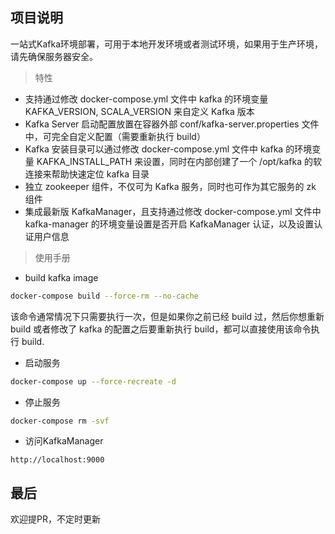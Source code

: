 ## 项目说明
一站式Kafka环境部署，可用于本地开发环境或者测试环境，如果用于生产环境，请先确保服务器安全。

> 特性
* 支持通过修改 docker-compose.yml 文件中 kafka 的环境变量 KAFKA_VERSION, SCALA_VERSION 来自定义 Kafka 版本
* Kafka Server 启动配置放置在容器外部 conf/kafka-server.properties 文件中，可完全自定义配置（需要重新执行 build）
* Kafka 安装目录可以通过修改 docker-compose.yml 文件中 kafka 的环境变量 KAFKA_INSTALL_PATH 来设置，同时在内部创建了一个 /opt/kafka 的软连接来帮助快速定位 kafka 目录
* 独立 zookeeper 组件，不仅可为 Kafka 服务，同时也可作为其它服务的 zk 组件
* 集成最新版 KafkaManager，且支持通过修改 docker-compose.yml 文件中 kafka-manager 的环境变量设置是否开启 KafkaManager 认证，以及设置认证用户信息

> 使用手册
- build kafka image
```bash
docker-compose build --force-rm --no-cache
```
该命令通常情况下只需要执行一次，但是如果你之前已经 build 过，然后你想重新 build 或者修改了 kafka 的配置之后要重新执行 build，都可以直接使用该命令执行 build.

- 启动服务
```bash
docker-compose up --force-recreate -d
```

- 停止服务
```bash
docker-compose rm -svf
```
- 访问KafkaManager
```
http://localhost:9000
```

## 最后
欢迎提PR，不定时更新
